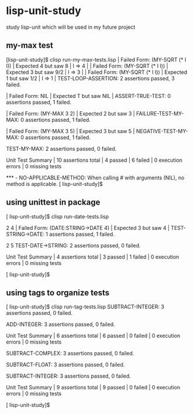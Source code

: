 # lisp-unit-study
study lisp-unit which will be used in my future project

## my-max test

[lisp-unit-study]$ clisp run-my-max-tests.lisp 
 | Failed Form: (MY-SQRT (* I I))
 | Expected 4 but saw 8
 | I => 4
 |
 | Failed Form: (MY-SQRT (* I I))
 | Expected 3 but saw 9/2
 | I => 3
 |
 | Failed Form: (MY-SQRT (* I I))
 | Expected 1 but saw 1/2
 | I => 1
 |
TEST-LOOP-ASSERTION: 2 assertions passed, 3 failed.

 | Failed Form: NIL
 | Expected T but saw NIL
 |
ASSERT-TRUE-TEST: 0 assertions passed, 1 failed.

 | Failed Form: (MY-MAX 3 2)
 | Expected 2 but saw 3
 |
FAILURE-TEST-MY-MAX: 0 assertions passed, 1 failed.

 | Failed Form: (MY-MAX 3 5)
 | Expected 3 but saw 5
 |
NEGATIVE-TEST-MY-MAX: 0 assertions passed, 1 failed.

TEST-MY-MAX: 2 assertions passed, 0 failed.

Unit Test Summary
 | 10 assertions total
 | 4 passed
 | 6 failed
 | 0 execution errors
 | 0 missing tests

*** - NO-APPLICABLE-METHOD: When calling
      #<STANDARD-GENERIC-FUNCTION PRINT-ERRORS> with arguments (NIL), no
      method is applicable.
[ lisp-unit-study]$ 



## using unittest in package

[ lisp-unit-study]$ clisp run-date-tests.lisp 

2 
4 
 | Failed Form: (DATE:STRING->DATE 4)
 | Expected 3 but saw 4
 |
TEST-STRING->DATE: 1 assertions passed, 1 failed.


2 
5 
TEST-DATE->STRING: 2 assertions passed, 0 failed.

Unit Test Summary
 | 4 assertions total
 | 3 passed
 | 1 failed
 | 0 execution errors
 | 0 missing tests

[ lisp-unit-study]$ 

## using tags to organize tests
[ lisp-unit-study]$ clisp run-tag-tests.lisp 
SUBTRACT-INTEGER: 3 assertions passed, 0 failed.

ADD-INTEGER: 3 assertions passed, 0 failed.

Unit Test Summary
 | 6 assertions total
 | 6 passed
 | 0 failed
 | 0 execution errors
 | 0 missing tests

SUBTRACT-COMPLEX: 3 assertions passed, 0 failed.

SUBTRACT-FLOAT: 3 assertions passed, 0 failed.

SUBTRACT-INTEGER: 3 assertions passed, 0 failed.

Unit Test Summary
 | 9 assertions total
 | 9 passed
 | 0 failed
 | 0 execution errors
 | 0 missing tests

[ lisp-unit-study]$ 

